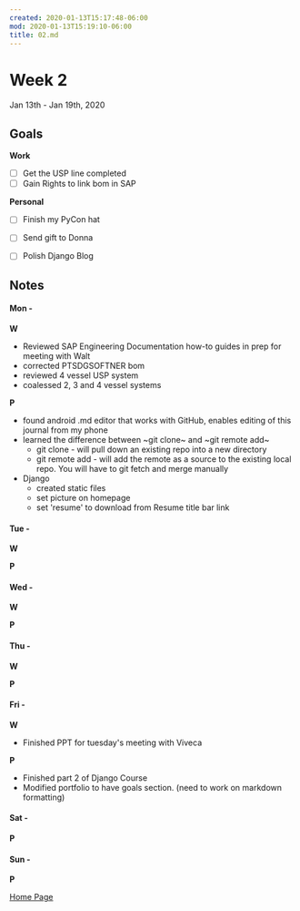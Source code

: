```yaml
---
created: 2020-01-13T15:17:48-06:00
mod: 2020-01-13T15:19:10-06:00
title: 02.md
---
```


# Week 2
Jan 13th - Jan 19th, 2020

## Goals

**Work**

- [ ] Get the USP line completed
- [ ] Gain Rights to link bom in SAP

**Personal**

- [ ] Finish my PyCon hat
- [ ] Send gift to Donna
- [ ] Polish Django Blog


## Notes

#### Mon -  ####

**W**

- Reviewed SAP Engineering Documentation how-to guides in prep for meeting with Walt
- corrected PTSDGSOFTNER bom
- reviewed 4 vessel USP system
- coalessed 2, 3 and 4 vessel systems

**P**

- found android .md editor that works with GitHub, enables editing of this journal from my phone
- learned the difference between ~git clone~ and ~git remote add~
	- git clone - will pull down an existing repo into a new directory
	- git remote add - will add the remote as a source to the existing local repo.
	You will have to git fetch and merge manually
- Django
	- created static files
	- set picture on homepage
	- set 'resume' to download from Resume title bar link


#### Tue -  ####

**W**

**P**

#### Wed -  ####

**W**

**P**

#### Thu -  ####

**W**

**P**

#### Fri -  ####

**W**

* Finished PPT for tuesday's meeting with Viveca

**P**

* Finished part 2 of Django Course
* Modified portfolio to have goals section. (need to work on markdown formatting)


#### Sat -  ####

**P**

#### Sun -  ####

**P**


[Home Page](https://ch3ck3rs.github.io/Goals)

